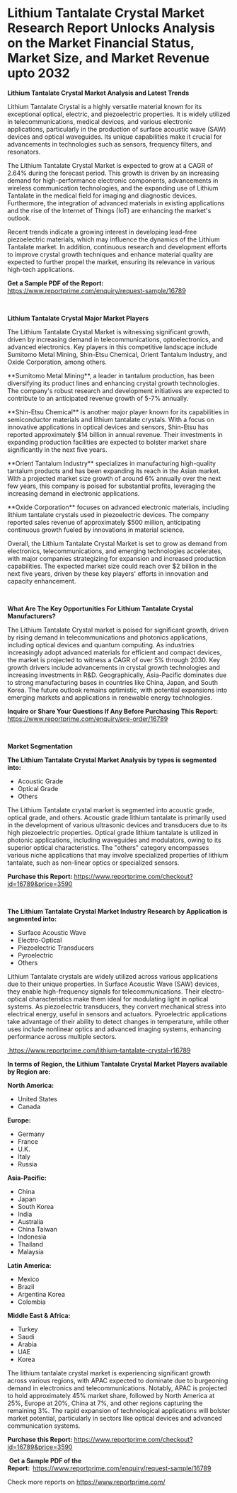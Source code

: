 <p><h1>Lithium Tantalate Crystal Market Research Report Unlocks Analysis on the Market Financial Status, Market Size, and Market Revenue upto 2032</h1></p><p><strong>Lithium Tantalate Crystal Market Analysis and Latest Trends</strong></p>
<p><p>Lithium Tantalate Crystal is a highly versatile material known for its exceptional optical, electric, and piezoelectric properties. It is widely utilized in telecommunications, medical devices, and various electronic applications, particularly in the production of surface acoustic wave (SAW) devices and optical waveguides. Its unique capabilities make it crucial for advancements in technologies such as sensors, frequency filters, and resonators.</p><p>The Lithium Tantalate Crystal Market is expected to grow at a CAGR of 2.64% during the forecast period. This growth is driven by an increasing demand for high-performance electronic components, advancements in wireless communication technologies, and the expanding use of Lithium Tantalate in the medical field for imaging and diagnostic devices. Furthermore, the integration of advanced materials in existing applications and the rise of the Internet of Things (IoT) are enhancing the market's outlook.</p><p>Recent trends indicate a growing interest in developing lead-free piezoelectric materials, which may influence the dynamics of the Lithium Tantalate market. In addition, continuous research and development efforts to improve crystal growth techniques and enhance material quality are expected to further propel the market, ensuring its relevance in various high-tech applications.</p></p>
<p><strong>Get a Sample PDF of the Report:&nbsp;</strong> <a href="https://www.reportprime.com/enquiry/request-sample/16789?utm_campaign=3290&utm_medium=2&utm_source=Github&utm_content=ia&utm_term=18032025&utm_id=lithium-tantalate-crystal">https://www.reportprime.com/enquiry/request-sample/16789</a></p>
<p>&nbsp;</p>
<p><strong>Lithium Tantalate Crystal Major Market Players</strong></p>
<p><p>The Lithium Tantalate Crystal Market is witnessing significant growth, driven by increasing demand in telecommunications, optoelectronics, and advanced electronics. Key players in this competitive landscape include Sumitomo Metal Mining, Shin-Etsu Chemical, Orient Tantalum Industry, and Oxide Corporation, among others. </p><p>**Sumitomo Metal Mining**, a leader in tantalum production, has been diversifying its product lines and enhancing crystal growth technologies. The company's robust research and development initiatives are expected to contribute to an anticipated revenue growth of 5-7% annually.</p><p>**Shin-Etsu Chemical** is another major player known for its capabilities in semiconductor materials and lithium tantalate crystals. With a focus on innovative applications in optical devices and sensors, Shin-Etsu has reported approximately $14 billion in annual revenue. Their investments in expanding production facilities are expected to bolster market share significantly in the next five years.</p><p>**Orient Tantalum Industry** specializes in manufacturing high-quality tantalum products and has been expanding its reach in the Asian market. With a projected market size growth of around 6% annually over the next few years, this company is poised for substantial profits, leveraging the increasing demand in electronic applications.</p><p>**Oxide Corporation** focuses on advanced electronic materials, including lithium tantalate crystals used in piezoelectric devices. The company reported sales revenue of approximately $500 million, anticipating continuous growth fueled by innovations in material science.</p><p>Overall, the Lithium Tantalate Crystal Market is set to grow as demand from electronics, telecommunications, and emerging technologies accelerates, with major companies strategizing for expansion and increased production capabilities. The expected market size could reach over $2 billion in the next five years, driven by these key players' efforts in innovation and capacity enhancement.</p></p>
<p>&nbsp;</p>
<p><strong>What Are The Key Opportunities For Lithium Tantalate Crystal Manufacturers?</strong></p>
<p><p>The Lithium Tantalate Crystal market is poised for significant growth, driven by rising demand in telecommunications and photonics applications, including optical devices and quantum computing. As industries increasingly adopt advanced materials for efficient and compact devices, the market is projected to witness a CAGR of over 5% through 2030. Key growth drivers include advancements in crystal growth technologies and increasing investments in R&D. Geographically, Asia-Pacific dominates due to strong manufacturing bases in countries like China, Japan, and South Korea. The future outlook remains optimistic, with potential expansions into emerging markets and applications in renewable energy technologies.</p></p>
<p><strong>Inquire or Share Your Questions If Any Before Purchasing This Report:</strong> <a href="https://www.reportprime.com/enquiry/pre-order/16789?utm_campaign=3290&utm_medium=2&utm_source=Github&utm_content=ia&utm_term=18032025&utm_id=lithium-tantalate-crystal">https://www.reportprime.com/enquiry/pre-order/16789</a></p>
<p>&nbsp;</p>
<p><strong>Market Segmentation</strong></p>
<p><strong>The Lithium Tantalate Crystal Market Analysis by types is segmented into:</strong></p>
<p><ul><li>Acoustic Grade</li><li>Optical Grade</li><li>Others</li></ul></p>
<p><p>The Lithium Tantalate crystal market is segmented into acoustic grade, optical grade, and others. Acoustic grade lithium tantalate is primarily used in the development of various ultrasonic devices and transducers due to its high piezoelectric properties. Optical grade lithium tantalate is utilized in photonic applications, including waveguides and modulators, owing to its superior optical characteristics. The "others" category encompasses various niche applications that may involve specialized properties of lithium tantalate, such as non-linear optics or specialized sensors.</p></p>
<p><strong>Purchase this Report:&nbsp;</strong><a href="https://www.reportprime.com/checkout?id=16789&price=3590&utm_campaign=3290&utm_medium=2&utm_source=Github&utm_content=ia&utm_term=18032025&utm_id=lithium-tantalate-crystal">https://www.reportprime.com/checkout?id=16789&price=3590</a></p>
<p>&nbsp;</p>
<p><strong>The Lithium Tantalate Crystal Market Industry Research by Application is segmented into:</strong></p>
<p><ul><li>Surface Acoustic Wave</li><li>Electro-Optical</li><li>Piezoelectric Transducers</li><li>Pyroelectric</li><li>Others</li></ul></p>
<p><p>Lithium Tantalate crystals are widely utilized across various applications due to their unique properties. In Surface Acoustic Wave (SAW) devices, they enable high-frequency signals for telecommunications. Their electro-optical characteristics make them ideal for modulating light in optical systems. As piezoelectric transducers, they convert mechanical stress into electrical energy, useful in sensors and actuators. Pyroelectric applications take advantage of their ability to detect changes in temperature, while other uses include nonlinear optics and advanced imaging systems, enhancing performance across multiple sectors.</p></p>
<p><a href="https://www.reportprime.com/lithium-tantalate-crystal-r16789?utm_campaign=3290&utm_medium=2&utm_source=Github&utm_content=ia&utm_term=18032025&utm_id=lithium-tantalate-crystal">&nbsp;https://www.reportprime.com/lithium-tantalate-crystal-r16789</a></p>
<p><strong>In terms of Region, the Lithium Tantalate Crystal Market Players available by Region are:</strong></p>
<p>
    <p> <strong> North America: </strong>
        <ul>
            <li>United States</li>
            <li>Canada</li>
        </ul>
        </p> 
    <p> <strong> Europe: </strong>
        <ul>
            <li>Germany</li>
            <li>France</li>
            <li>U.K.</li>
            <li>Italy</li>
            <li>Russia</li>
        </ul>
        </p> 
    <p> <strong> Asia-Pacific: </strong>
        <ul>
            <li>China</li>
            <li>Japan</li>
            <li>South Korea</li>
            <li>India</li>
            <li>Australia</li>
            <li>China Taiwan</li>
            <li>Indonesia</li>
            <li>Thailand</li>
            <li>Malaysia</li>
        </ul>
        </p> 
    <p> <strong> Latin America: </strong>
        <ul>
            <li>Mexico</li>
            <li>Brazil</li>
            <li>Argentina Korea</li>
            <li>Colombia</li>
        </ul>
        </p> 
    <p> <strong> Middle East & Africa: </strong>
        <ul>
            <li>Turkey</li>
            <li>Saudi</li>
            <li>Arabia</li>
            <li>UAE</li>
            <li>Korea</li>
        </ul>
    </p>
    </p>
<p><p>The lithium tantalate crystal market is experiencing significant growth across various regions, with APAC expected to dominate due to burgeoning demand in electronics and telecommunications. Notably, APAC is projected to hold approximately 45% market share, followed by North America at 25%, Europe at 20%, China at 7%, and other regions capturing the remaining 3%. The rapid expansion of technological applications will bolster market potential, particularly in sectors like optical devices and advanced communication systems.</p></p>
<p><strong>Purchase this Report: </strong><a href="https://www.reportprime.com/checkout?id=16789&price=3590&utm_campaign=3290&utm_medium=2&utm_source=Github&utm_content=ia&utm_term=18032025&utm_id=lithium-tantalate-crystal">https://www.reportprime.com/checkout?id=16789&price=3590</a></p>
<p>&nbsp;<strong>Get a Sample PDF of the Report:&nbsp;&nbsp;</strong><a href="https://www.reportprime.com/enquiry/request-sample/16789?utm_campaign=3290&utm_medium=2&utm_source=Github&utm_content=ia&utm_term=18032025&utm_id=lithium-tantalate-crystal">https://www.reportprime.com/enquiry/request-sample/16789</a></p>
<p><strong></strong></p>
<p>Check more reports on <a href="https://www.reportprime.com/?utm_campaign=3290&utm_medium=2&utm_source=Github&utm_content=ia&utm_term=18032025&utm_id=lithium-tantalate-crystal">https://www.reportprime.com/</a></p>